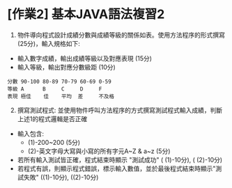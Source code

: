 # [作業2] 基本JAVA語法複習2

1. 物件導向程式設計成績分數與成績等級的關係如表。使用方法程序的形式撰寫 (25分)，輸入規格如下:
  - 輸入數字成績，輸出成績等級以及對應表現 (15分)
  - 輸入等級，輸出對應分數級距 (10分)

```
分數 90-100 80-89 70-79 60-69 0-59
等級 A      B     C     D     F
表現 極佳    佳    平均  差     不及格
```

2. 撰寫測試程式: 並使用物件呼叫方法程序的方式撰寫測試程式輸入成績，判斷上述1的程式邏輯是否正確
  - 輸入包含:
    - (1)-200~200 (5分)
    - (2)-英文字母大寫與小寫的所有字元A~Z & a~z  (5分)
  - 若所有輸入測試皆正確，程式結束時顯示 "測試成功" ( (1)-10分),  ( (2)-10分)
  - 若程式有誤，則顯示程式錯誤，標示輸入數值，並於最後程式結束時顯示"測試失敗" ((1)-10分),  ((2)-10分)
